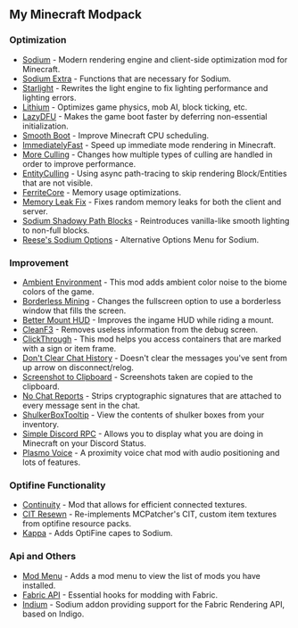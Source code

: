 ## My Minecraft Modpack 
### Optimization
-  	[Sodium](https://modrinth.com/mod/sodium) - Modern rendering engine and client-side optimization mod for Minecraft.
-  	[Sodium Extra](https://modrinth.com/mod/sodium-extra) - Functions that are necessary for Sodium.
-  	[Starlight](https://modrinth.com/mod/starlight) - Rewrites the light engine to fix lighting performance and lighting errors.
-  	[Lithium](https://modrinth.com/mod/lithium) - Optimizes game physics, mob AI, block ticking, etc.
-  	[LazyDFU](https://modrinth.com/mod/lazydfu) - Makes the game boot faster by deferring non-essential initialization.
-  	[Smooth Boot](https://modrinth.com/mod/smoothboot-fabric) - Improve Minecraft CPU scheduling.
-   [ImmediatelyFast](https://modrinth.com/mod/immediatelyfast) - Speed up immediate mode rendering in Minecraft.
-   [More Culling](https://modrinth.com/mod/moreculling) - Changes how multiple types of culling are handled in order to improve performance.
-  	[EntityCulling](https://modrinth.com/mod/entityculling) - Using async path-tracing to skip rendering Block/Entities that are not visible.
-   [FerriteCore](https://modrinth.com/mod/ferrite-core) - Memory usage optimizations.
-   [Memory Leak Fix](https://modrinth.com/mod/memoryleakfix) - Fixes random memory leaks for both the client and server.
-  	[Sodium Shadowy Path Blocks](https://modrinth.com/mod/sodium-shadowy-path-blocks) - Reintroduces vanilla-like smooth lighting to non-full blocks.
-  	[Reese's Sodium Options](https://modrinth.com/mod/reeses-sodium-options) - Alternative Options Menu for Sodium.
### Improvement
-  	[Ambient Environment](https://www.curseforge.com/minecraft/mc-mods/ambient-environment/files) - This mod adds ambient color noise to the biome colors of the game.
-  	[Borderless Mining](https://modrinth.com/mod/borderless-mining) - Changes the fullscreen option to use a borderless window that fills the screen.
-   [Better Mount HUD](https://modrinth.com/mod/better-mount-hud) - Improves the ingame HUD while riding a mount.
-  	[CleanF3](https://modrinth.com/mod/clean-f3) - Removes useless information from the debug screen.
-  	[ClickThrough](https://modrinth.com/mod/clickthrough) - This mod helps you access containers that are marked with a sign or item frame. 
-  	[Don't Clear Chat History](https://modrinth.com/mod/dcch) - Doesn't clear the messages you've sent from up arrow on disconnect/relog.
-  	[Screenshot to Clipboard](https://modrinth.com/mod/screenshot-to-clipboard) - Screenshots taken are copied to the clipboard.
-  	[No Chat Reports](https://modrinth.com/mod/no-chat-reports) - Strips cryptographic signatures that are attached to every message sent in the chat.
-   [ShulkerBoxTooltip](https://modrinth.com/mod/shulkerboxtooltip) - View the contents of shulker boxes from your inventory.
-   [Simple Discord RPC](https://modrinth.com/mod/simple-discord-rpc) - Allows you to display what you are doing in Minecraft on your Discord Status.
-   [Plasmo Voice](https://modrinth.com/plugin/plasmo-voice) - A proximity voice chat mod with audio positioning and lots of features.
### Optifine Functionality
-  	[Continuity](https://modrinth.com/mod/continuity) - Mod that allows for efficient connected textures.
-  	[CIT Resewn](https://modrinth.com/mod/cit-resewn) - Re-implements MCPatcher's CIT, custom item textures from optifine resource packs.
-  	[Kappa](https://modrinth.com/mod/kappa) - Adds OptiFine capes to Sodium.
### Api and Others
-  	[Mod Menu](https://modrinth.com/mod/modmenu) - Adds a mod menu to view the list of mods you have installed.
-  	[Fabric API](https://modrinth.com/mod/fabric-api) - Essential hooks for modding with Fabric.
-  	[Indium](https://modrinth.com/mod/indium) - Sodium addon providing support for the Fabric Rendering API, based on Indigo.
